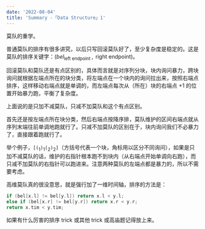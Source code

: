 ```yaml
---
date: '2022-08-04'
title: 'Summary -「Data Structure」1'
---
```


莫队的重学。

普通莫队的排序有很多讲究，以后只写回滚莫队好了，至少复杂度是稳定的。这是莫队的排序关键字：$(\textit{bel}_{ \text{left endpoint }}, \text{ right endpoint})$。

回滚莫队和莫队还是有点区别的，具体而言就是对序列分块，块内询问暴力，跨块询问就根据左端点所在的块分类，将左端点在一个块内的询问拉出来，按照右端点排序，这样移动右端点就是单调的，而左端点每次从（所在）块的右端点 $+1$ 的位置开始暴力跑，平衡了复杂度。

上面说的是只加不减莫队，只减不加莫队和这个有点区别。

首先还是按左端点所在块分类，然后右端点按降序排，莫队维护的区间右端点就从序列末端往前单调地跑就行了。只减不加莫队的区别在于，块内询问我们不必暴力了，直接跟着跑就行了。

举个例子，$\texttt{[}\texttt{(}_1\texttt{)}_1\texttt{(}_2\texttt{)}_2\texttt{]}$（方括号代表一个块，角标用以区分不同询问），如果是只加不减莫队的话，维护的右指针根本跑不到块内（从右端点开始单调向右跑），而只减不加莫队的右指针可以跑进来。注意两种莫队的左端点都是暴力的，所以不需要考虑。

高维莫队真的很没意思，就是强行加了一维时间轴，排序的方法是：

```cpp
if (bel[x.l] != bel[y.l]) return x.l < y.l;
else if (bel[x.r] != bel[y.r]) return x.r < y.r;
return x.tim < y.tim;
```

如果有什么厉害的排序 trick 或其他 trick 或高庙题记得放上来。